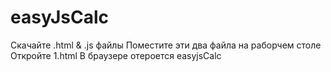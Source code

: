 # easyJsCalc
Скачайте .html & .js файлы
Поместите эти два файла на раборчем столе
Откройте 1.html
В браузере отероется easyjsCalc

